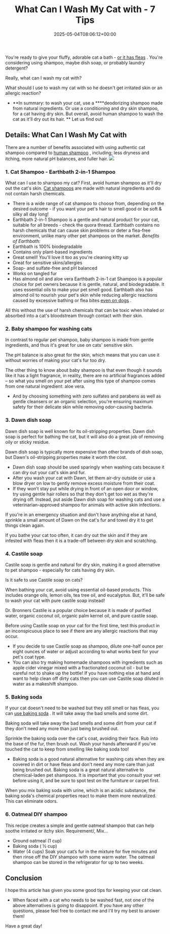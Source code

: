 ﻿---
layout: post
title: What Can I Wash My Cat with - 7 Tips
date: '2025-05-04T08:06:12+00:00'
categories:
- Fleas
- Guide
tags: []
slug: /what-can-i-wash-my-cat-with/
lastmod: 2025-05-07T12:21:28+03:00
---

You're ready to give your fluffy, adorable cat a bath -
[or it has fleas](https://pestpolicy.com/how-to-tell-if-your-cat-has-fleas/)
. You're considering using shampoo, maybe dish soap, or probably laundry detergent?

Really, what can I wash my cat with?

What should I use to wash my cat with so he doesn't get irritated skin or an allergic reaction?
- **In summary: to wash your cat, use a ****deodorizing shampoo made from natural ingredients. Or use a conditioning and dry skin shampoo, for a cat having dry skin. But overall, avoid human shampoo to wash the cat as it'll dry out its hair. **
Let us find out!
## Details: What Can I Wash My Cat with
There are a number of benefits associated with using authentic cat shampoo compared to
[human shampoo](https://pestpolicy.com/can-you-use-human-shampoo-on-cats/)
, including; less dryness and itching, more natural pH balances, and fuller hair.
![](/assets/img/03/What-Can-I-Wash-My-Cat-with-300x199.jpg)
### 1. Cat Shampoo - Earthbath 2-in-1 Shampoo
What can I use to shampoo my cat? First, avoid human shampoo as it'll dry out the cat's skin.
[Cat shampoos](https://pestpolicy.com/best-flea-shampoo-for-cats/)
are made with natural ingredients and do not contain harsh chemicals.
- There is a wide range of cat shampoo to choose from, depending on the desired outcome - if you want your pet's hair to smell good or be soft & silky all day long!
- Earthbath 2-in-1 Shampoo is a gentle and natural product for your cat, suitable for all breeds - check the quora thread.
Earthbath contains no harsh chemicals that can cause skin problems or deter a flea-free environment, unlike many other pet shampoos on the market.
*Benefits of Earthbath:*
- Earthbath is 100% biodegradable
- Contains only plant-based ingredients
- Great smell! You'll love it too as you're cleaning kitty up
- Great for sensitive skins/allergies
- Soap- and sulfate-free and pH balanced
- Works on tangled fur
- Has almond oil and aloe vera
Earthbath 2-in-1 cat Shampoo is a popular choice for pet owners because it is gentle, natural, and biodegradable. It uses essential oils to make your pet smell good.
Earthbath also has almond oil to nourish your pet's skin while reducing allergic reactions caused by excessive bathing or flea bites
[even on dogs](https://pestpolicy.com/how-to-tell-if-your-dog-has-fleas/)
.

All this without the use of harsh chemicals that can be toxic when inhaled or absorbed into a cat's bloodstream through contact with their skin.
### 2. Baby shampoo for washing cats
In contrast to regular pet shampoo, baby shampoo is made from gentle ingredients, and thus it's great for use on cats' sensitive skin.

The pH balance is also great for the skin, which means that you can use it without worries of making your cat's fur too dry.

The other thing to know about baby shampoo is that even though it sounds like it has a light fragrance, in reality, there are no artificial fragrances added – so what you smell on your pet after using this type of shampoo comes from one natural ingredient: aloe vera.
- And by choosing something with zero sulfates and parabens as well as gentle cleansers or an organic selection, you're ensuring maximum safety for their delicate skin while removing odor-causing bacteria.
### 3. Dawn dish soap
Dawn dish soap is well known for its oil-stripping properties. Dawn dish soap is perfect for bathing the cat, but it will also do a great job of removing oily or sticky residue.

Dawn dish soap is typically more expensive than other brands of dish soap, but Dawn's oil-stripping properties make it worth the cost.
- Dawn dish soap should be used sparingly when washing cats because it can dry out your cat's skin and fur.
- After you wash your cat with Dawn, let them air-dry outside or use a blow dryer on low to gently remove excess moisture from their coat.
- If they won't stay put while drying in front of an open door or window, try using gentle hair rollers so that they don't get too wet as they're drying off.
Instead, put aside Dawn dish soap for washing cats and use a veterinarian-approved shampoo for animals with active skin infections.

If you're in an emergency situation and don't have anything else at hand, sprinkle a small amount of Dawn on the cat's fur and towel dry it to get things clean again.

If you bathe your cat too often, it can dry out the skin and if they are infested with fleas then it is a trade-off between dry skin and scratching.
### 4. Castile soap
Castile soap is gentle and natural for dry skin, making it a good alternative to pet shampoo - especially for cats having dry skin.

Is it safe to use Castile soap on cats?

When bathing your cat, avoid using essential oil-based products. This includes orange oils, lemon oils, tea tree oil, and eucalyptus. But, it'll be safe to wash your cat with pure castile soap instead!

Dr. Bronners Castile is a popular choice because it is made of purified water, organic coconut oil, organic palm kernel oil, and pure castile soap.

Before using Castile soap on your cat for the first time, test this product in an inconspicuous place to see if there are any allergic reactions that may occur.
- If you decide to use Castile soap as shampoo, dilute one-half ounce per eight ounces of water or adjust according to what works best for your pet's coat type.
- You can also try making homemade shampoos with ingredients such as apple cider vinegar mixed with a fractionated coconut oil - but be careful not to shake up the bottle!
If you have nothing else at hand and want to help clean off dirty cats then you can use Castile soap diluted in water as a makeshift shampoo.
### 5. Baking soda
If your cat doesn't need to be washed but they still smell or has fleas, you can
[use baking soda](https://pestpolicy.com/does-baking-soda-kill-fleas/)
. It will take away the bad smells and some dirt.

Baking soda will take away the bad smells and some dirt from your cat if they don't need any more than just being brushed out.

Sprinkle the baking soda over the cat's coat, avoiding their face. Rub into the base of the fur, then brush out. Wash your hands afterward if you've touched the cat to keep from smelling like baking soda too!
- Baking soda is a good natural alternative for washing cats when they are covered in dirt or have fleas and don't need any more care than just being brushed out.
Baking soda is a great natural alternative to chemical-laden pet shampoos. It is important that you consult your vet before using it, and be sure to spot test on the furniture or carpet first.

When you mix baking soda with urine, which is an acidic substance, the baking soda's chemical properties react to make them more neutralized. This can eliminate odors.
### 6. Oatmeal DIY shampoo
This recipe creates a simple and gentle oatmeal shampoo that can help soothe irritated or itchy skin. Requirement/, Mix...
- Ground oatmeal (1 cup)
- Baking soda ( ½ cup)
- Water (4 cups)
Soak your cat’s fur in the mixture for five minutes and then rinse off the DIY shampoo with some warm water. The oatmeal shampoo can be stored in the refrigerator for up to two weeks.
## Conclusion
I hope this article has given you some good tips for keeping your cat clean.
- When faced with a cat who needs to be washed fast, not one of the above alternatives is going to disappoint.
If you have any other questions, please feel free to contact me and I'll try my best to answer them!

Have a great day!